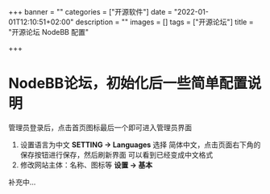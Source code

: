 +++
banner = ""
categories = ["开源软件"]
date = "2022-01-01T12:10:51+02:00"
description = ""
images = []
tags = ["开源论坛"]
title = "开源论坛 NodeBB 配置"

+++
# NodeBB论坛，初始化后一些简单配置说明
管理员登录后，点击首页图标最后一个即可进入管理员界面
1. 设置语言为中文
    **SETTING -> Languages** 选择 简体中文，点击页面右下角的保存按钮进行保存，然后刷新界面
    可以看到已经变成中文格式
2. 修改网站主体：名称、图标等
    **设置 -> 基本**
    
补充中...


